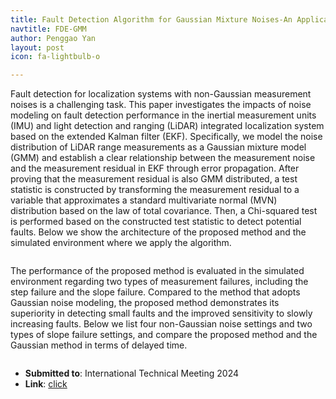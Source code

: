 ```yaml
---
title: Fault Detection Algorithm for Gaussian Mixture Noises-An Application in LiDAR/IMU Integrated Localization Systems
navtitle: FDE-GMM
author: Penggao Yan
layout: post
icon: fa-lightbulb-o

---
```


Fault detection for localization systems with non-Gaussian measurement noises is a challenging task. This paper investigates the impacts of noise modeling on fault detection performance in the inertial measurement units (IMU) and light detection and ranging (LiDAR) integrated localization system based on the extended Kalman filter (EKF). Specifically, we model the noise distribution of LiDAR range measurements as a Gaussian mixture model (GMM) and establish a clear relationship between the measurement noise and the measurement residual in EKF through error propagation. After proving that the measurement residual is also GMM distributed, a test statistic is constructed by transforming the measurement residual to a variable that approximates a standard multivariate normal (MVN) distribution based on the law of total covariance. Then, a Chi-squared test is performed based on the constructed test statistic to detect potential faults. Below we show the architecture of the proposed method and the simulated environment where we apply the algorithm.

<span class="image fit"><img src="{{ 'assets/images/FDEGMM-system.jpg' | relative_url }}" alt="" /></span>

The performance of the proposed method is evaluated in the simulated environment regarding two types of measurement failures, including the step failure and the slope failure. Compared to the method that adopts Gaussian noise modeling, the proposed method demonstrates its superiority in detecting small faults and the improved sensitivity to slowly increasing faults. Below we list four non-Gaussian noise settings and two types of slope failure settings, and compare the proposed method and the Gaussian method in terms of delayed time.

<span class="image fit"><img src="{{ 'assets/images/FDEGMM-show.jpg' | relative_url }}" alt="" /></span>

- **Submitted to**: International Technical Meeting 2024
- **Link**: [click](https://www.ion.org/itm/abstracts.cfm?paperID=12879)